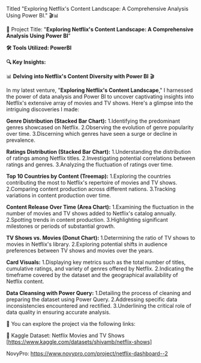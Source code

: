 Titled "Exploring Netflix's Content Landscape: A Comprehensive Analysis Using Power BI." 🎬📊

📌 Project Title: "**Exploring Netflix's Content Landscape: A Comprehensive Analysis Using Power BI**"

**🛠️ Tools Utilized: PowerBI**

**🔍 Key Insights:**

📊 **Delving into Netflix's Content Diversity with Power BI** 🎬

In my latest venture, "**Exploring Netflix's Content Landscape**," I harnessed the power of data analysis and Power BI to uncover captivating insights into Netflix's extensive array of movies and TV shows. Here's a glimpse into the intriguing discoveries I made:


**Genre Distribution (Stacked Bar Chart):**
1.Identifying the predominant genres showcased on Netflix.
2.Observing the evolution of genre popularity over time.
3.Discerning which genres have seen a surge or decline in prevalence.


**Ratings Distribution (Stacked Bar Chart):**
1.Understanding the distribution of ratings among Netflix titles.
2.Investigating potential correlations between ratings and genres.
3.Analyzing the fluctuation of ratings over time.


**Top 10 Countries by Content (Treemap):**
1.Exploring the countries contributing the most to Netflix's repertoire of movies and TV shows.
2.Comparing content production across different nations.
3.Tracking variations in content production over time.


**Content Release Over Time (Area Chart):**
1.Examining the fluctuation in the number of movies and TV shows added to Netflix's catalog annually.
2.Spotting trends in content production.
3.Highlighting significant milestones or periods of substantial growth.


**TV Shows vs. Movies (Donut Chart):**
1.Determining the ratio of TV shows to movies in Netflix's library.
2.Exploring potential shifts in audience preferences between TV shows and movies over the years.


**Card Visuals:**
1.Displaying key metrics such as the total number of titles, cumulative ratings, and variety of genres offered by Netflix.
2.Indicating the timeframe covered by the dataset and the geographical availability of Netflix content.


**Data Cleansing with Power Query:**
1.Detailing the process of cleaning and preparing the dataset using Power Query.
2.Addressing specific data inconsistencies encountered and rectified.
3.Underlining the critical role of data quality in ensuring accurate analysis.

📌 You can explore the project via the following links:

📁 Kaggle Dataset: Netflix Movies and TV Shows [https://www.kaggle.com/datasets/shivamb/netflix-shows]

NovyPro: https://www.novypro.com/project/netflix-dashboard--2


